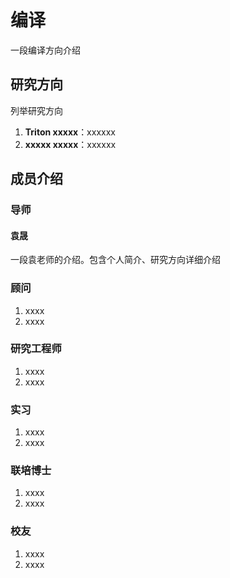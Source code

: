 # 编译

一段编译方向介绍

## 研究方向
列举研究方向
1. **Triton xxxxx**：xxxxxx
2. **xxxxx xxxxx**：xxxxxx

## 成员介绍

### 导师
#### 袁晟
一段袁老师的介绍。包含个人简介、研究方向详细介绍

### 顾问
1. xxxx
2. xxxx

### 研究工程师
1. xxxx
2. xxxx

### 实习
1. xxxx
2. xxxx

### 联培博士
1. xxxx
2. xxxx

### 校友
1. xxxx
2. xxxx
